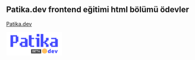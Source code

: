 ## Patika.dev frontend eğitimi html bölümü ödevler
[Patika.dev](https://www.patika.dev/)

[<img src="./patikaLogo.png" width="150"/>](patikaLogo.png)